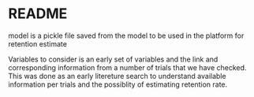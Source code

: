# README
model is a pickle file saved from the model to be used in the platform for retention estimate

Variables to consider is an early set of variables and the link and corresponding information from a number of trials that we have checked. This was done as an early litereture search to understand available information per trials and the possiblity of estimating retention rate. 
